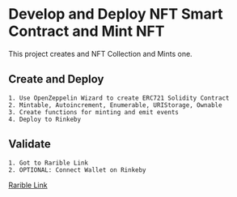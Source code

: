 # Develop and Deploy NFT Smart Contract and Mint NFT

This project creates and NFT Collection and Mints one.

## Create and Deploy
```
1. Use OpenZeppelin Wizard to create ERC721 Solidity Contract
2. Mintable, Autoincrement, Enumerable, URIStorage, Ownable
3. Create functions for minting and emit events
4. Deploy to Rinkeby
```

## Validate
```
1. Got to Rarible Link
2. OPTIONAL: Connect Wallet on Rinkeby
```
[Rarible Link](https://testnet.rarible.com/token/0x29f2e69c6118bda91a0000ebb7b333ff8329cc44:0?tab=overview)
